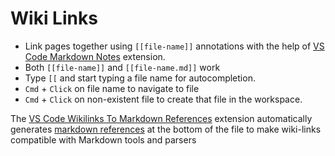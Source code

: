 # Wiki Links

- Link pages together using `[[file-name]]` annotations with the help of [VS Code Markdown Notes](https://marketplace.visualstudio.com/items?itemName=kortina.vscode-markdown-notes) extension.
- Both `[[file-name]]` and `[[file-name.md]]` work
- Type `[[` and start typing a file name for autocompletion.
- `Cmd` + `Click` on file name to navigate to file
- `Cmd` + `Click` on non-existent file to create that file in the workspace.

The [VS Code Wikilinks To Markdown References](https://github.com/foambubble/vscode-wikilinks-to-markdown-references) extension automatically generates [markdown references](https://spec.commonmark.org/0.29/#link-reference-definitions) at the bottom of the file to make wiki-links compatible with Markdown tools and parsers
